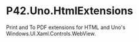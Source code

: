 # P42.Uno.HtmlExtensions

Print and To PDF extensions for HTML and Uno's Windows.UI.Xaml.Controls.WebView.
